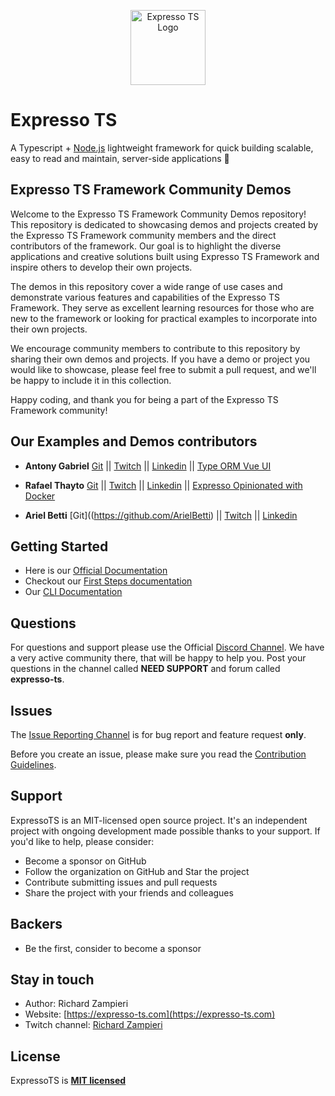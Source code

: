 <p align="center">
  <a href="https://expresso-ts.com/" target="blank"><img src="https://github.com/expressots/expressots/blob/main/media/alogo.png" width="120" alt="Expresso TS Logo" /></a>
</p>

# Expresso TS

A Typescript + [Node.js]("https://nodejs.org/en/") lightweight framework for quick building scalable, easy to read and maintain, server-side applications 🚀

## Expresso TS Framework Community Demos

Welcome to the Expresso TS Framework Community Demos repository! This repository is dedicated to showcasing demos and projects created by the Expresso TS Framework community members and the direct contributors of the framework. Our goal is to highlight the diverse applications and creative solutions built using Expresso TS Framework and inspire others to develop their own projects.

The demos in this repository cover a wide range of use cases and demonstrate various features and capabilities of the Expresso TS Framework. They serve as excellent learning resources for those who are new to the framework or looking for practical examples to incorporate into their own projects.

We encourage community members to contribute to this repository by sharing their own demos and projects. If you have a demo or project you would like to showcase, please feel free to submit a pull request, and we'll be happy to include it in this collection.

Happy coding, and thank you for being a part of the Expresso TS Framework community!

## Our Examples and Demos contributors 

- **Antony Gabriel** [Git](https://github.com/AntonyZ89) || [Twitch](https://www.twitch.tv/antonydev) || [Linkedin](https://www.linkedin.com/in/antonydev/) || [Type ORM Vue UI](https://github.com/expressots/examples/tree/main/02-typeorm-demo/typeorm-demo-vue)

- **Rafael Thayto** [Git](https://github.com/rafa-thayto) || [Twitch](https://www.twitch.tv/thayto_dev) || [Linkedin](https://www.linkedin.com/in/thayto/) || [Expresso Opinionated with Docker](https://github.com/expressots/examples/tree/main/03-opinionated-with-docker)

- **Ariel Betti** [Git]((https://github.com/ArielBetti) || [Twitch](https://www.twitch.tv/asancode) || [Linkedin](https://www.linkedin.com/in/ariel-betti/)

## Getting Started

- Here is our [Official Documentation](https://expresso-ts.com/)
- Checkout our [First Steps documentation](https://expresso-ts.com/docs/overview/first-steps)
- Our [CLI Documentation](https://expresso-ts.com/docs/category/cli)

## Questions

For questions and support please use the Official [Discord Channel](https://discord.com/invite/PyPJfGK). We have a very active community there, that will be happy to help you. Post your questions in the channel called **NEED SUPPORT** and forum called **expresso-ts**.

## Issues

The [Issue Reporting Channel](https://github.com/expressots/expressots/issues) is for bug report and feature request **only**.

Before you create an issue, please make sure you read the [Contribution Guidelines](CONTRIBUTING.md).

## Support

ExpressoTS is an MIT-licensed open source project. It's an independent project with ongoing development made possible thanks to your support. If you'd like to help, please consider:

- Become a sponsor on GitHub
- Follow the organization on GitHub and Star the project
- Contribute submitting issues and pull requests
- Share the project with your friends and colleagues
 
## Backers

- Be the first, consider to become a sponsor

## Stay in touch

- Author: Richard Zampieri
- Website: [https://expresso-ts.com](https://expresso-ts.com)
- Twitch channel: [Richard Zampieri](https://www.twitch.tv/richardzampieri)

## License

ExpressoTS is **[MIT licensed](LICENSE.md)**